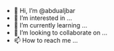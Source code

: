 - 👋 Hi, I’m @abdualjbar
- 👀 I’m interested in ...
- 🌱 I’m currently learning ...
- 💞️ I’m looking to collaborate on ...
- 📫 How to reach me ...

<!---
abdualjbar/abdualjbar is a ✨ special ✨ repository because its `README.md` (this file) appears on your GitHub profile.
You can click the Preview link to take a look at your changes.
--->
